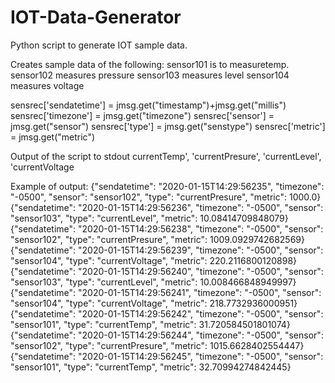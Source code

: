 # IOT-Data-Generator

Python script to generate IOT sample data.

Creates sample data of the following:
sensor101 is to measuretemp.
sensor102 measures pressure
sensor103 measures level
sensor104 measures voltage

sensrec['sendatetime'] = jmsg.get("timestamp")+jmsg.get("millis")
sensrec['timezone'] = jmsg.get("timezone")
sensrec['sensor'] = jmsg.get("sensor")
sensrec['type'] = jmsg.get("senstype")
sensrec['metric'] = jmsg.get("metric")

Output of the script to stdout
currentTemp', 'currentPresure', 'currentLevel', 'currentVoltage

Example of output:
{"sendatetime": "2020-01-15T14:29:56235", "timezone": "-0500", "sensor": "sensor102", "type": "currentPresure", "metric": 1000.0}
{"sendatetime": "2020-01-15T14:29:56236", "timezone": "-0500", "sensor": "sensor103", "type": "currentLevel", "metric": 10.08414709848079}
{"sendatetime": "2020-01-15T14:29:56238", "timezone": "-0500", "sensor": "sensor102", "type": "currentPresure", "metric": 1009.0929742682569}
{"sendatetime": "2020-01-15T14:29:56239", "timezone": "-0500", "sensor": "sensor104", "type": "currentVoltage", "metric": 220.2116800120898}
{"sendatetime": "2020-01-15T14:29:56240", "timezone": "-0500", "sensor": "sensor103", "type": "currentLevel", "metric": 10.008466848949997}
{"sendatetime": "2020-01-15T14:29:56241", "timezone": "-0500", "sensor": "sensor104", "type": "currentVoltage", "metric": 218.7732936000951}
{"sendatetime": "2020-01-15T14:29:56242", "timezone": "-0500", "sensor": "sensor101", "type": "currentTemp", "metric": 31.720584501801074}
{"sendatetime": "2020-01-15T14:29:56244", "timezone": "-0500", "sensor": "sensor102", "type": "currentPresure", "metric": 1015.6628402554447}
{"sendatetime": "2020-01-15T14:29:56245", "timezone": "-0500", "sensor": "sensor101", "type": "currentTemp", "metric": 32.70994274842445}
